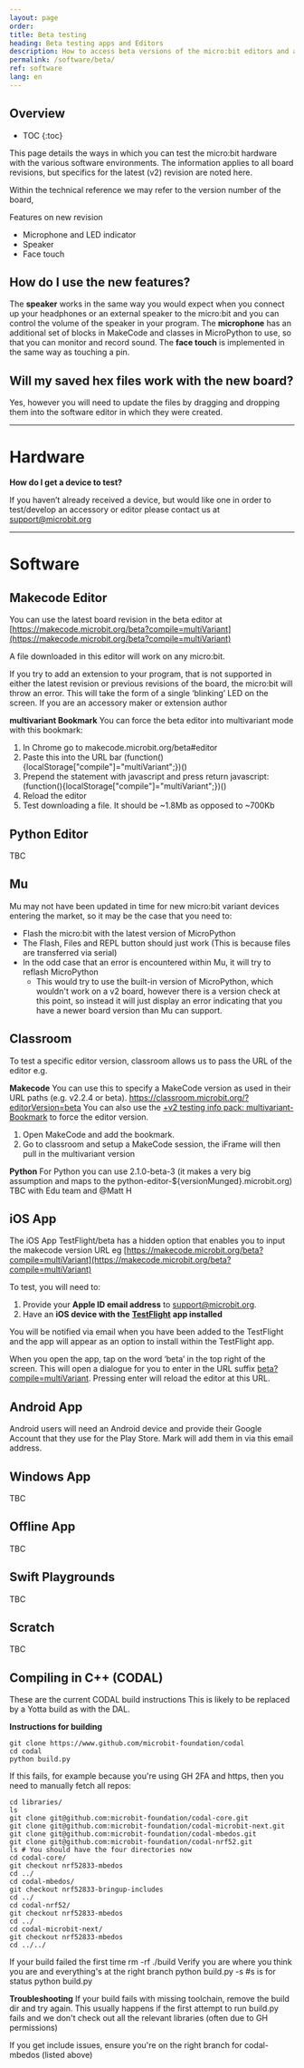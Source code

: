 ```yaml
---
layout: page
order:
title: Beta testing
heading: Beta testing apps and Editors  
description: How to access beta versions of the micro:bit editors and apps
permalink: /software/beta/
ref: software
lang: en
---
```

## Overview

* TOC
{:toc}

This page details the ways in which you can test the micro:bit hardware with the various software environments.
The information applies to all board revisions, but specifics for the latest (v2) revision are noted here.

Within the technical reference we may refer to the version number of the board, 

Features on new revision 

- Microphone and LED indicator
- Speaker
- Face touch

## How do I use the new features?

The **speaker** works in the same way you would expect when you connect up your headphones or an external speaker to the micro:bit and you can control the volume of the speaker in your program. 
The **microphone** has an additional set of blocks in MakeCode and classes in MicroPython to use, so that you can monitor and record sound. 
The **face touch** is implemented in the same way as touching a pin.


## Will my saved hex files work with the new board?

Yes, however you will need to update the files by dragging and dropping them into the software editor in which they were created.


----------
# Hardware

**How do I get a device to test?**

If you haven’t already received a device, but would like one in order to test/develop an accessory or editor please contact us at [support@microbit.org](mailto:support@microbit.org)

----------
# Software

## Makecode Editor

You can use the latest board revision in the beta editor at  [https://makecode.microbit.org/beta?compile=multiVariant](https://makecode.microbit.org/beta?compile=multiVariant)

A file downloaded in this editor will work on any micro:bit.

If you try to add an extension to your program, that is not supported in either the latest revision or previous revisions of the board, the micro:bit will throw an error. This will take the form of a single ‘blinking’ LED on the screen. If you are an accessory maker or extension author

**multivariant Bookmark**
You can force the beta editor into multivariant mode with this bookmark:

1. In Chrome go to makecode.microbit.org/beta#editor
2. Paste  this into the URL bar
    (function(){localStorage["compile"]="multiVariant";})()
3. Prepend the statement with javascript and press return
    javascript:(function(){localStorage["compile"]="multiVariant";})()
4. Reload the editor
5. Test downloading a file. It should be ~1.8Mb as opposed to ~700Kb

## Python Editor

TBC

## Mu

Mu may not have been updated in time for new micro:bit variant devices entering the market, so it may be the case that you need to:

- Flash the micro:bit with the latest version of MicroPython
- The Flash, Files and REPL button should just work (This is because files are transferred via serial)
- In the odd case that an error is encountered within Mu, it will try to reflash MicroPython
    - This would try to use the built-in version of MicroPython, which wouldn't work on a v2 board, however there is a version check at this point, so instead it will just display an error indicating that you have a newer board version than Mu can support.

## Classroom

To test a specific editor version, classroom allows us to pass the URL of the editor e.g. 

**Makecode**
You can use this to specify a MakeCode version as used in their URL
paths (e.g. v2.2.4 or beta). 
https://classroom.microbit.org/?editorVersion=beta
You can also use the [+v2 testing info pack: multivariant-Bookmark](https://paper.dropbox.com/doc/v2-testing-info-pack-multivariant-Bookmark-suquZ9PBQPwOLkKG0OEab#:h2=multivariant-Bookmark) to force the editor version.

1. Open MakeCode and add the bookmark.
2. Go to classroom and setup a MakeCode session, the iFrame will then pull in the multivariant version

**Python**
For Python you can use 2.1.0-beta-3 (it makes a very big assumption and
maps to the python-editor-${versionMunged}.microbit.org)
TBC with Edu team and @Matt H 

## iOS App

The iOS App TestFlight/beta has a hidden option that enables you to input the makecode version URL eg  [https://makecode.microbit.org/beta?compile=multiVariant](https://makecode.microbit.org/beta?compile=multiVariant)

To test, you will need to:


1. Provide your **Apple ID email address** to support@microbit.org.
2. Have an **iOS device with the** [**TestFlight**](https://testflight.apple.com/) **app installed**

You will be notified via email when you have been added to the TestFlight and the app will appear as an option to install within the TestFlight app.

When you open the app, tap on the word ‘beta’ in the top right of the screen. This will open a dialogue for you to enter in the URL suffix [beta?compile=multiVariant](https://makecode.microbit.org/beta?compile=multiVariant). Pressing enter will reload the editor at this URL.

## Android App

Android users will need an Android device and provide their Google Account that they use for the Play Store. Mark will add them in via this email address.

## Windows App

TBC

## Offline App

TBC

## Swift Playgrounds

TBC


## Scratch

TBC


## Compiling in C++ (CODAL)

These are the current CODAL build instructions  This is likely to be replaced by a Yotta build as with the DAL.

**Instructions for building**

    git clone https://www.github.com/microbit-foundation/codal
    cd codal
    python build.py

If this fails, for example because you're using GH 2FA and https, then you need to manually fetch all repos:


    cd libraries/
    ls
    git clone git@github.com:microbit-foundation/codal-core.git
    git clone git@github.com:microbit-foundation/codal-microbit-next.git
    git clone git@github.com:microbit-foundation/codal-mbedos.git
    git clone git@github.com:microbit-foundation/codal-nrf52.git
    ls # You should have the four directories now
    cd codal-core/
    git checkout nrf52833-mbedos
    cd ../
    cd codal-mbedos/
    git checkout nrf52833-bringup-includes 
    cd ../
    cd codal-nrf52/
    git checkout nrf52833-mbedos
    cd ../
    cd codal-microbit-next/
    git checkout nrf52833-mbedos
    cd ../../

If your build failed the first time
    rm -rf ./build
Verify you are where you think you are and everything's at the right branch
    python build.py -s #s is for status
    python build.py

**Troubleshooting**
If your build fails with missing toolchain, remove the build dir and try again. This usually happens if the first attempt to run build.py fails and we don't check out all the relevant libraries (often due to GH permissions)

If you get include issues, ensure you're on the right branch for codal-mbedos (listed above)

